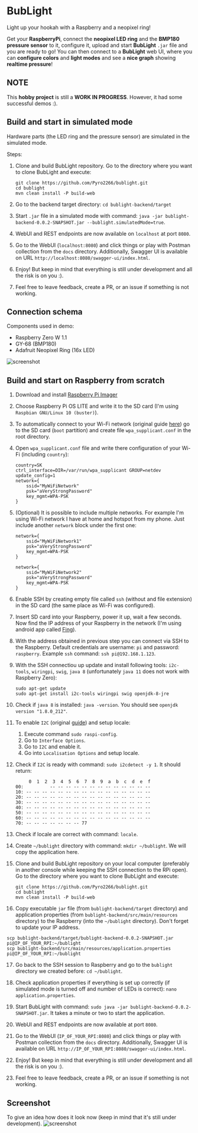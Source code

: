 # BubLight
Light up your hookah with a Raspberry and a neopixel ring!

Get your **RaspberryPi**, connect the **neopixel LED ring** and the **BMP180 pressure sensor** to it, configure it, upload and start **BubLight** `.jar` file and you are ready to go!
You can then connect to a **BubLight** web UI, where you can **configure colors** and **light modes** and see a **nice graph** showing **realtime pressure**!

## NOTE
This **hobby project** is still a **WORK IN PROGRESS**.
However, it had some successful demos :).

## Build and start in simulated mode
Hardware parts (the LED ring and the pressure sensor) are simulated in the simulated mode.

Steps:
1. Clone and build BubLight repository. Go to the directory where you want to clone BubLight and execute:
    ```
    git clone https://github.com/Pyro2266/bublight.git
    cd bublight
    mvn clean install -P build-web
    ```

2. Go to the backend target directory: `cd bublight-backend/target`

3. Start `.jar` file in a simulated mode with command: `java -jar bublight-backend-0.0.2-SNAPSHOT.jar --bublight.simulatedMode=true`.

4. WebUI and REST endpoints are now available on `localhost` at port `8080`.

5. Go to the WebUI (`localhost:8080`) and click things or play with Postman collection from the `docs` directory. Additionally, Swagger UI is available on URL `http://localhost:8080/swagger-ui/index.html`.

6. Enjoy! But keep in mind that everything is still under development and all the risk is on you :).

7. Feel free to leave feedback, create a PR, or an issue if something is not working.

## Connection schema
Components used in demo:
- Raspberry Zero W 1.1
- GY-68 (BMP180)
- Adafruit Neopixel Ring (16x LED)

![screenshot](./docs/schema.bmp)

## Build and start on Raspberry from scratch
1. Download and install [Raspberry Pi Imager](https://www.raspberrypi.org/software/)

2. Choose Raspberry Pi OS LITE and write it to the SD card (I'm using `Raspbian GNU/Linux 10 (buster)`).

3. To automatically connect to your Wi-Fi network (original guide [here](https://core-electronics.com.au/tutorials/raspberry-pi-zerow-headless-wifi-setup.html)) go to the SD card (`boot` partition) and create file `wpa_supplicant.conf` in the root directory.

4. Open `wpa_supplicant.conf` file and write there configuration of your Wi-Fi (including `country`):
    ```
    country=SK
    ctrl_interface=DIR=/var/run/wpa_supplicant GROUP=netdev
    update_config=1
    network={
    	ssid="MyWiFiNetwork"
    	psk="aVeryStrongPassword"
    	key_mgmt=WPA-PSK
    }
    ```

5. (Optional) It is possible to include multiple networks. For example I'm using Wi-Fi network I have at home and hotspot from my phone. Just include another `network` block under the first one:
    ```
    network={
    	ssid="MyWiFiNetwork1"
    	psk="aVeryStrongPassword"
    	key_mgmt=WPA-PSK
    }
   
    network={
    	ssid="MyWiFiNetwork2"
    	psk="aVeryStrongPassword"
    	key_mgmt=WPA-PSK
    }
    ```

6. Enable SSH by creating empty file called `ssh` (without and file extension) in the SD card (the same place as Wi-Fi was configured).

7. Insert SD card into your Raspberry, power it up, wait a few seconds. Now find the IP address of your Raspberry in the network (I'm using android app called [Fing](https://play.google.com/store/apps/details?id=com.overlook.android.fing)).

8. With the address obtained in previous step you can connect via SSH to the Raspberry. Default credentials are username: `pi` and password: `raspberry`. Example `ssh` command: `ssh pi@192.168.1.123`.

9. With the SSH connectiou up update and install following tools: `i2c-tools`, `wiringpi`, `swig`, `java 8` (unfortunately `java 11` does not work with Raspberry Zero):
    ```
    sudo apt-get update
    sudo apt-get install i2c-tools wiringpi swig openjdk-8-jre
    ```

10. Check if `java 8` is installed: `java -version`. You should see `openjdk version "1.8.0_212"`.

11. To enable `I2C` (original [guide](https://learn.adafruit.com/adafruits-raspberry-pi-lesson-4-gpio-setup/configuring-i2c)) and setup locale:
    1. Execute command `sudo raspi-config`.
    2. Go to `Interface Options`.
    3. Go to `I2C` and enable it.
    4. Go into `Localisation Options` and setup locale.

12. Check if `I2C` is ready with command: `sudo i2cdetect -y 1`. It should return:
    ```
         0  1  2  3  4  5  6  7  8  9  a  b  c  d  e  f
    00:          -- -- -- -- -- -- -- -- -- -- -- -- -- 
    10: -- -- -- -- -- -- -- -- -- -- -- -- -- -- -- -- 
    20: -- -- -- -- -- -- -- -- -- -- -- -- -- -- -- -- 
    30: -- -- -- -- -- -- -- -- -- -- -- -- -- -- -- -- 
    40: -- -- -- -- -- -- -- -- -- -- -- -- -- -- -- -- 
    50: -- -- -- -- -- -- -- -- -- -- -- -- -- -- -- -- 
    60: -- -- -- -- -- -- -- -- -- -- -- -- -- -- -- -- 
    70: -- -- -- -- -- -- -- 77
    ```

13. Check if locale are correct with command: `locale`.

14. Create `~/bublight` directory with command: `mkdir ~/bublight`. We will copy the application here.

15. Clone and build BubLight repository on your local computer (preferably in another console while keeping the SSH connection to the RPi open). Go to the directory where you want to clone BubLight and execute:
    ```
    git clone https://github.com/Pyro2266/bublight.git
    cd bublight
    mvn clean install -P build-web
    ```

16. Copy executable `jar` file (from `bublight-backend/target` directory) and application properties (from `bublight-backend/src/main/resources` directory) to the Raspberry (into the `~/bublight` directory). Don't forget to update your IP address.
   ```
   scp bublight-backend/target/bublight-backend-0.0.2-SNAPSHOT.jar pi@IP_OF_YOUR_RPI:~/bublight
   scp bublight-backend/src/main/resources/application.properties pi@IP_OF_YOUR_RPI:~/bublight
   ```

17. Go back to the SSH session to Raspberry and go to the `bublight` directory we created before: `cd ~/bublight`.

18. Check application properties if everything is set up correctly (if simulated mode is turned off and number of LEDs is correct): `nano application.properties`.

19. Start BubLight with command: `sudo java -jar bublight-backend-0.0.2-SNAPSHOT.jar`. It takes a minute or two to start the application.

20. WebUI and REST endpoints are now available at port `8080`.

21. Go to the WebUI (`IP_OF_YOUR_RPI:8080`) and click things or play with Postman collection from the `docs` directory. Additionally, Swagger UI is available on URL `http://IP_OF_YOUR_RPI:8080/swagger-ui/index.html`.

22. Enjoy! But keep in mind that everything is still under development and all the risk is on you :).

23. Feel free to leave feedback, create a PR, or an issue if something is not working.

## Screenshot
To give an idea how does it look now (keep in mind that it's still under development).
![screenshot](./docs/bublight-screenshot.png)
